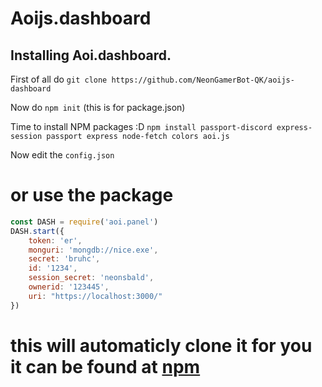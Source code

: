# Aoijs.dashboard

## Installing Aoi.dashboard.

First of all do `git clone https://github.com/NeonGamerBot-QK/aoijs-dashboard`

Now do `npm init` (this is for package.json)

Time to install NPM packages :D `npm install passport-discord express-session passport express node-fetch colors aoi.js`

Now edit the `config.json`
# or use the package
```js
const DASH = require('aoi.panel')
DASH.start({
    token: 'er',
    monguri: 'mongdb://nice.exe',
    secret: 'bruhc',
    id: '1234',
    session_secret: 'neonsbald',
    ownerid: '123445',
    uri: "https://localhost:3000/"
})
```
# this will automaticly clone it for you it can be found at [npm](https://npm/)

